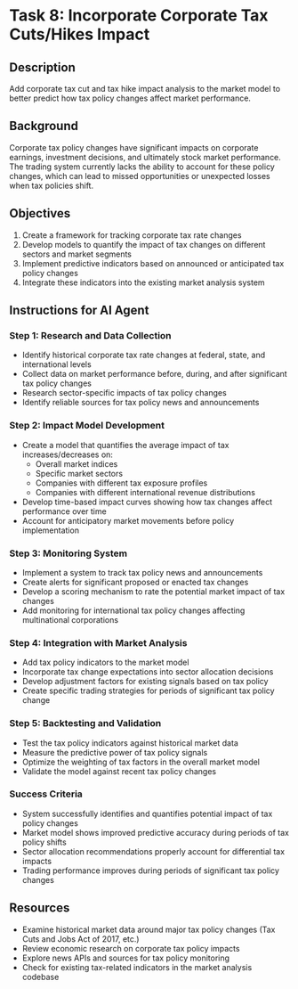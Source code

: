 # Task 8: Incorporate Corporate Tax Cuts/Hikes Impact

## Description
Add corporate tax cut and tax hike impact analysis to the market model to better predict how tax policy changes affect market performance.

## Background
Corporate tax policy changes have significant impacts on corporate earnings, investment decisions, and ultimately stock market performance. The trading system currently lacks the ability to account for these policy changes, which can lead to missed opportunities or unexpected losses when tax policies shift.

## Objectives
1. Create a framework for tracking corporate tax rate changes
2. Develop models to quantify the impact of tax changes on different sectors and market segments
3. Implement predictive indicators based on announced or anticipated tax policy changes
4. Integrate these indicators into the existing market analysis system

## Instructions for AI Agent

### Step 1: Research and Data Collection
- Identify historical corporate tax rate changes at federal, state, and international levels
- Collect data on market performance before, during, and after significant tax policy changes
- Research sector-specific impacts of tax policy changes
- Identify reliable sources for tax policy news and announcements

### Step 2: Impact Model Development
- Create a model that quantifies the average impact of tax increases/decreases on:
  - Overall market indices
  - Specific market sectors
  - Companies with different tax exposure profiles
  - Companies with different international revenue distributions
- Develop time-based impact curves showing how tax changes affect performance over time
- Account for anticipatory market movements before policy implementation

### Step 3: Monitoring System
- Implement a system to track tax policy news and announcements
- Create alerts for significant proposed or enacted tax changes
- Develop a scoring mechanism to rate the potential market impact of tax changes
- Add monitoring for international tax policy changes affecting multinational corporations

### Step 4: Integration with Market Analysis
- Add tax policy indicators to the market model
- Incorporate tax change expectations into sector allocation decisions
- Develop adjustment factors for existing signals based on tax policy
- Create specific trading strategies for periods of significant tax policy change

### Step 5: Backtesting and Validation
- Test the tax policy indicators against historical market data
- Measure the predictive power of tax policy signals
- Optimize the weighting of tax factors in the overall market model
- Validate the model against recent tax policy changes

### Success Criteria
- System successfully identifies and quantifies potential impact of tax policy changes
- Market model shows improved predictive accuracy during periods of tax policy shifts
- Sector allocation recommendations properly account for differential tax impacts
- Trading performance improves during periods of significant tax policy changes

## Resources
- Examine historical market data around major tax policy changes (Tax Cuts and Jobs Act of 2017, etc.)
- Review economic research on corporate tax policy impacts
- Explore news APIs and sources for tax policy monitoring
- Check for existing tax-related indicators in the market analysis codebase 